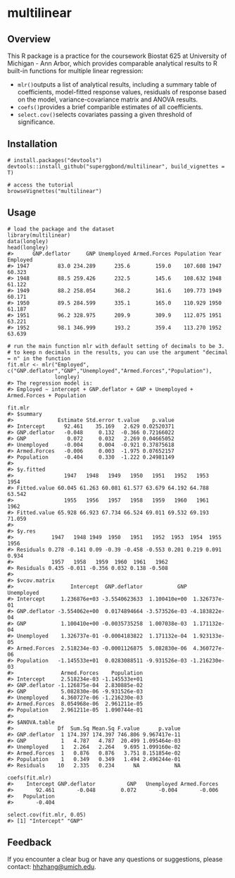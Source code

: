 # multilinear     

## Overview
This R package is a practice for the coursework Biostat 625 at University of Michigan - Ann Arbor, which provides comparable analytical results to R built-in functions for multiple linear regression:     
* `mlr()`outputs a list of analytical results, including a summary table of coefficients, model-fitted response values, residuals of response based on the model, variance-covariance matrix and ANOVA results.     
* `coefs()`provides a brief comparible estimates of all coefficients.      
* `select.cov()`selects covariates passing a given threshold of significance.  
## Installation
```
# install.packages("devtools")
devtools::install_github("superggbond/multilinear", build_vignettes = T)

# access the tutorial
browseVignettes("multilinear") 
```
## Usage
```
# load the package and the dataset
library(multilinear)
data(longley)
head(longley)
#>      GNP.deflator     GNP Unemployed Armed.Forces Population Year Employed
#> 1947         83.0 234.289      235.6        159.0    107.608 1947   60.323
#> 1948         88.5 259.426      232.5        145.6    108.632 1948   61.122
#> 1949         88.2 258.054      368.2        161.6    109.773 1949   60.171
#> 1950         89.5 284.599      335.1        165.0    110.929 1950   61.187
#> 1951         96.2 328.975      209.9        309.9    112.075 1951   63.221
#> 1952         98.1 346.999      193.2        359.4    113.270 1952   63.639

# run the main function mlr with default setting of decimals to be 3. 
# to keep n decimals in the results, you can use the argument "decimal = n" in the function
fit.mlr <- mlr("Employed", c("GNP.deflator","GNP","Unemployed","Armed.Forces","Population"), 
               longley)
#> The regression model is:
#> Employed ~ intercept + GNP.deflator + GNP + Unemployed + Armed.Forces + Population

fit.mlr
#> $summary
#>              Estimate Std.error t.value    p.value
#> Intercept      92.461    35.169   2.629 0.02520371
#> GNP.deflator   -0.048     0.132  -0.366 0.72166022
#> GNP             0.072     0.032   2.269 0.04665052
#> Unemployed     -0.004     0.004  -0.921 0.37875618
#> Armed.Forces   -0.006     0.003  -1.975 0.07652157
#> Population     -0.404     0.330  -1.222 0.24981149
#> 
#> $y.fitted
#>                1947   1948   1949   1950   1951   1952   1953   1954
#> Fitted.value 60.045 61.263 60.081 61.577 63.679 64.192 64.788 63.542
#>                1955   1956   1957   1958   1959   1960   1961   1962
#> Fitted.value 65.928 66.923 67.734 66.524 69.011 69.532 69.193 71.059
#> 
#> $y.res
#>            1947   1948 1949  1950   1951   1952  1953  1954  1955  1956
#> Residuals 0.278 -0.141 0.09 -0.39 -0.458 -0.553 0.201 0.219 0.091 0.934
#>            1957   1958   1959  1960  1961   1962
#> Residuals 0.435 -0.011 -0.356 0.032 0.138 -0.508
#> 
#> $vcov.matrix
#>                  Intercept  GNP.deflator           GNP    Unemployed
#> Intercept     1.236876e+03 -3.5540623633  1.100410e+00  1.326737e-01
#> GNP.deflator -3.554062e+00  0.0174894664 -3.573526e-03 -4.183822e-04
#> GNP           1.100410e+00 -0.0035735258  1.007038e-03  1.171132e-04
#> Unemployed    1.326737e-01 -0.0004183822  1.171132e-04  1.923133e-05
#> Armed.Forces  2.518234e-03 -0.0001126875  5.082830e-06  4.360727e-06
#> Population   -1.145533e+01  0.0283088511 -9.931526e-03 -1.216230e-03
#>               Armed.Forces    Population
#> Intercept     2.518234e-03 -1.145533e+01
#> GNP.deflator -1.126875e-04  2.830885e-02
#> GNP           5.082830e-06 -9.931526e-03
#> Unemployed    4.360727e-06 -1.216230e-03
#> Armed.Forces  8.054968e-06  2.961211e-05
#> Population    2.961211e-05  1.090744e-01
#> 
#> $ANOVA.table
#>              Df  Sum.Sq Mean.Sq F.value      p.value
#> GNP.deflator  1 174.397 174.397 746.806 9.967417e-11
#> GNP           1   4.787   4.787  20.499 1.095464e-03
#> Unemployed    1   2.264   2.264   9.695 1.099160e-02
#> Armed.Forces  1   0.876   0.876   3.751 8.151854e-02
#> Population    1   0.349   0.349   1.494 2.496244e-01
#> Residuals    10   2.335   0.234      NA           NA

coefs(fit.mlr)
#>    Intercept GNP.deflator          GNP   Unemployed Armed.Forces 
#>       92.461       -0.048        0.072       -0.004       -0.006 
#>   Population 
#>       -0.404

select.cov(fit.mlr, 0.05)
#> [1] "Intercept" "GNP"
```
## Feedback
If you encounter a clear bug or have any questions or suggestions, please contact: hhzhang@umich.edu.
